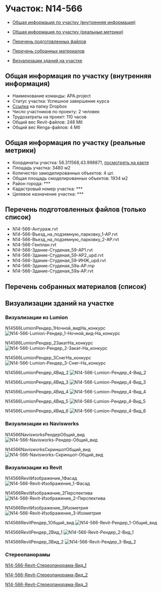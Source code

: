 # Участок: N14-566

* [Общая информация по участку (внутренняя информация)](#Chapter1)

* [Общая информация по участку (реальные метрики)](#Chapter2)

* [Перечень подготовленных файлов](#Chapter3)

* [Перечень собранных материалов](#Chapter4)

* [Визуализации зданий на участке](#Chapter6)

## <a id="Chapter1"></a> Общая информация по участку (внутренняя информация)
+ Наименование команды: APA.project
+ Статус участка: Успешное завершение курса
+ [Ссылка](https://www.dropbox.com/sh/wvvgv1nw1iqred9/AAD01bZigxcvvlwinWfIY8hfa/N14_566?dl=0) на папку Dropbox
+ Число участников по проекту: 2 человек
+ Трудозатраты на проект: 110 часов
+ Общий вес Revit-файлов: 248 Мб
+ Общий вес Renga-файлов: 4 Мб
## <a id="Chapter2"></a> Общая информация по участку (реальные метрики)
+ Координаты участка: 56.311568,43.998871, [посмотреть на карте](https://yandex.ru/maps/47/nizhny-novgorod/?ll=43.998871%2C56.311568&z=19)
+ Площадь участка: 3480 м2
+ Количество замоделированных объектов: 4 шт.
+ Общая площадь смоделированных объектов: 1934 м2
+ Район города: *** 
+ Кадастровый номер участка: *** 
+ Целевое назначение участка: *** 
## <a id="Chapter3"></a> Перечень подготовленных файлов (только список)
+ N14-566-Антураж.rvt
+ N14-566-Въезд_на_подземную_парковку_1-АР.rvt
+ N14-566-Въезд_на_подземную_парковку_2-АР.rvt
+ N14-566-Генплан.rvt
+ N14-566-Здание-Студеная_59-АР1.rvt
+ N14-566-Здание-Студеная_59-АР2_upd.rvt
+ N14-566-Здание-Студеная_59-ИНЖ_upd.rvt
+ N14-566-Здание-Студеная_59а-АР.rnp
+ N14-566-Здание-Студеная_59а-АР.rvt
## <a id="Chapter4"></a> Перечень собранных материалов (список)
## <a id="Chapter6"></a> Визуализации зданий на участке
### Визуализации из Lumion
N14566LumionРендер_1Ночной_видНа_конкурс
![N14-566-Lumion-Рендер_1-Ночной_вид-На_конкурс](/Images/N14_566/N14-566-Lumion-Рендер_1-Ночной_вид-На_конкурс_Compressed.jpg)

N14566LumionРендер_2ЗакатНа_конкурс
![N14-566-Lumion-Рендер_2-Закат-На_конкурс](/Images/N14_566/N14-566-Lumion-Рендер_2-Закат-На_конкурс_Compressed.jpg)

N14566LumionРендер_3СнегНа_конкурс
![N14-566-Lumion-Рендер_3-Снег-На_конкурс](/Images/N14_566/N14-566-Lumion-Рендер_3-Снег-На_конкурс_Compressed.jpg)

N14566LumionРендер_4Вид_2
![N14-566-Lumion-Рендер_4-Вид_2](/Images/N14_566/N14-566-Lumion-Рендер_4-Вид_2_Compressed.jpg)

N14566LumionРендер_4Вид_3
![N14-566-Lumion-Рендер_4-Вид_3](/Images/N14_566/N14-566-Lumion-Рендер_4-Вид_3_Compressed.jpg)

N14566LumionРендер_4Вид_4
![N14-566-Lumion-Рендер_4-Вид_4](/Images/N14_566/N14-566-Lumion-Рендер_4-Вид_4_Compressed.jpg)

N14566LumionРендер_4Вид_5
![N14-566-Lumion-Рендер_4-Вид_5](/Images/N14_566/N14-566-Lumion-Рендер_4-Вид_5_Compressed.jpg)

N14566LumionРендер_4Вид_6
![N14-566-Lumion-Рендер_4-Вид_6](/Images/N14_566/N14-566-Lumion-Рендер_4-Вид_6_Compressed.jpg)

### Визуализации из Navisworks
N14566NavisworksРендерОбщий_вид
![N14-566-Navisworks-Рендер-Общий_вид](/Images/N14_566/N14-566-Navisworks-Рендер-Общий_вид_Compressed.jpg)

N14566NavisworksСкриншотОбщий_вид
![N14-566-Navisworks-Скриншот-Общий_вид](/Images/N14_566/N14-566-Navisworks-Скриншот-Общий_вид_Compressed.jpg)

### Визуализации из Revit
N14566RevitИзображение_1Фасад
![N14-566-Revit-Изображение_1-Фасад](/Images/N14_566/N14-566-Revit-Изображение_1-Фасад_Compressed.jpg)

N14566RevitИзображение_2Перспектива
![N14-566-Revit-Изображение_2-Перспектива](/Images/N14_566/N14-566-Revit-Изображение_2-Перспектива_Compressed.jpg)

N14566RevitИзображение_3Изометрия
![N14-566-Revit-Изображение_3-Изометрия](/Images/N14_566/N14-566-Revit-Изображение_3-Изометрия_Compressed.jpg)

N14566RevitРендер_1Общий_вид
![N14-566-Revit-Рендер_1-Общий_вид](/Images/N14_566/N14-566-Revit-Рендер_1-Общий_вид_Compressed.jpg)

N14566RevitРендер_2Вид_1
![N14-566-Revit-Рендер_2-Вид_1](/Images/N14_566/N14-566-Revit-Рендер_2-Вид_1_Compressed.jpg)

N14566RevitРендер_3Вид_2
![N14-566-Revit-Рендер_3-Вид_2](/Images/N14_566/N14-566-Revit-Рендер_3-Вид_2_Compressed.jpg)

### Стереопанорамы
[N14-566-Revit-Стереопанорама-Вид_1](https://pano.autodesk.com/pano.html?url=jpgs/fc646878-4b37-4b15-8184-554548880fff&version=2)

[N14-566-Revit-Стереопанорама-Вид_2](https://pano.autodesk.com/pano.html?url=jpgs/3142d0d2-e945-4c48-b053-1a929e52415e&version=2)

[N14-566-Revit-Стереопанорама-Вид_3](https://pano.autodesk.com/pano.html?url=jpgs/a9488cb3-552c-49d4-b189-e68f5388a238&version=2)

